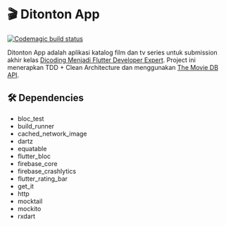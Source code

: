 # :clapper: Ditonton App

[![Codemagic build status](https://api.codemagic.io/apps/63febcd97c8eb357d017b58d/63febcd97c8eb357d017b58c/status_badge.svg)](https://codemagic.io/apps/63febcd97c8eb357d017b58d/63febcd97c8eb357d017b58c/latest_build)

Ditonton App adalah aplikasi katalog film dan tv series untuk submission akhir kelas [Dicoding Menjadi Flutter Developer Expert](https://www.dicoding.com/academies/199). Project ini menerapkan TDD + Clean Architecture dan menggunakan [The Movie DB API](https://www.themoviedb.org/).

## :hammer_and_wrench: Dependencies
- bloc_test
- build_runner
- cached_network_image
- dartz
- equatable
- flutter_bloc
- firebase_core
- firebase_crashlytics
- flutter_rating_bar
- get_it
- http
- mocktail
- mockito
- rxdart